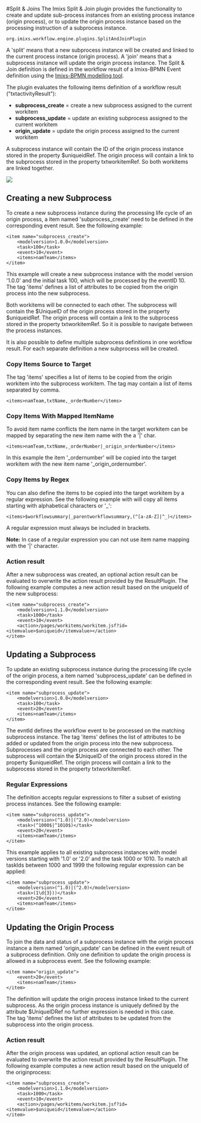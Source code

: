 #Split & Joins 
The Imixs Split & Join plugin provides the functionality to create and update sub-process instances from an existing process instance (origin process),  or to update the origin process instance based on the processing instruction of a subprocess instance. 

	org.imixs.workflow.engine.plugins.SplitAndJoinPlugin

A 'split' means that a new subprocess instance will be created and linked to the current process instance (origin process). A 'join' means that a subprocess instance will update the origin process instance. The Split & Join definition is defined in the workflow result of a Imixs-BPMN Event definition using the [Imixs-BPMN modelling tool](../../modelling/index.html).   

The plugin evaluates the following items definition of a workflow result ("txtactivityResult"):
 
 * <strong>subprocess_create</strong> = create a new subprocess assigned to the current workitem 
 * <strong>subprocess_update</strong> = update an existing subprocess assigned to the current workitem
 * <strong>origin_update</strong> = update the origin process assigned to the current workitem
 
A subprocess instance will contain the ID of the origin process instance stored in the property $uniqueidRef. The origin process will contain a link to the subprocess stored in the property txtworkitemRef. So both workitems are linked together.
 
<img src="../../images/engine/split-and-join-ref.png"/> 
 
## Creating a new Subprocess
 
To create a new subprocess instance during the processing life cycle of an origin process, a item named 'subprocess_create' need to be defined in the corresponding event result. See the following example: 
 
	<item name="subprocess_create">
		<modelversion>1.0.0</modelversion>
		<task>100</task>
		<event>10</event>
		<items>namTeam</items>
	</item>

This example will create a new subprocess instance with the model version '1.0.0' and the initial task 100, which will be processed by the eventID 10. The tag 'items' defines a list of attributes to be copied from the origin process into the new subprocess.

Both workitems will be connected to each other. The subprocess will contain the $UniqueID of the origin process stored in the property $uniqueidRef. The origin process will contain a link to the subprocess stored in the property txtworkitemRef. So it is possible to navigate between the process instances.
 
It is also possible to define multiple subprocess definitions in one workflow result. For each separate definition a new subprocess will be created.

### Copy Items Source to Target

The tag 'items' specifies a list of items to be copied from the origin workitem into the subprocess workitem. The tag may contain a list of items separated by comma. 

    <items>namTeam,txtName,_orderNumber</items>

### Copy Items With Mapped ItemName

To avoid item name conflicts the item name in the target workitem can be mapped by separating the new item name with the a '|' char. 

    <items>namTeam,txtName,_orderNumber|_origin_orderNumber</items>

In this example the item '_ordernumber' will be copied into the target workitem with the new item name '_origin_ordernumber'.

### Copy Items by Regex

You can also define the items to be copied into the target workitem by a regular expression. See the following example with will copy all items starting with alphabetical characters or '_':

	<items>$workflowsummary|_parentworkflowsummary,(^[a-zA-Z]|^_)</items>

A regular expression must always be included in brackets.
 
__Note:__ In case of a regular expression you can not use item name mapping with the '|' character. 
 

### Action result

After a new subprocess was created, an optional action result can be evaluated to overwrite the action result provided by the ResultPlugin.
The following example computes a new action result based on the uniqueId of the new subprocess:

	<item name="subprocess_create">
	    <modelversion>1.1.0</modelversion>
	    <task>1000</task>
	    <event>10</event>
	    <action>/pages/workitems/workitem.jsf?id=<itemvalue>$uniqueid</itemvalue></action>
	</item>



 
## Updating a Subprocess

To update an existing subprocess instance during the processing life cycle of the origin process, a item named 'subprocess_update' can be defined in the corresponding event result. See the following example: 
 
	<item name="subprocess_update">
		<modelversion>1.0.0</modelversion>
		<task>100</task>
		<event>20</event>
		<items>namTeam</items>
	</item>


The evntId defines the workflow event to be processed on the matching subprocess instance. The tag 'items' defines the list of attributes to be added or updated from the origin process into the new subprocess.
Subprocesses and the origin process are connected to each other. The subprocess will contain the $UniqueID of the origin process stored in the property $uniqueidRef. The origin process will contain a link to the subprocess stored in the property txtworkitemRef.


### Regular Expressions
The definition accepts regular expressions to filter a subset of existing process instances. See the following example:

	<item name="subprocess_update">
		<modelversion>(^1.0)|(^2.0)</modelversion>
		<task>(^1000$|^1010$)</task>
		<event>20</event>
		<items>namTeam</items>
	</item>

This example applies to all existing subprocess instances with model versions starting with '1.0' or '2.0' and the task 1000 or 1010.
To match all taskIds between 1000 and 1999 the following regular expression can be applied:

	<item name="subprocess_update">
		<modelversion>(^1.0)|(^2.0)</modelversion>
		<task>(1\d{3}))</task>
		<event>20</event>
		<items>namTeam</items>
	</item>
 



## Updating the Origin Process

To join the data and status of a subprocess instance with the origin process instance a item named 'origin_update' can be defined in the event result of a subprocess definition. 
Only one definition to update the origin process is allowed in a subprocess event. See the following example:

	<item name="origin_update">
		<event>20</event>
		<items>namTeam</items>
	</item>

The definition will update the origin process instance linked to the current subprocess. As the origin process instance is uniquely defined by the attribute $UniqueIDRef no further expression is needed in this case.   
The tag 'items' defines the list of attributes to be updated from the subprocess into the origin process.


### Action result

After the origin process was updated, an optional action result can be evaluated to overwrite the action result provided by the ResultPlugin.
The following example computes a new action result based on the uniqueId of the originprocess:

	<item name="subprocess_create">
	    <modelversion>1.1.0</modelversion>
	    <task>1000</task>
	    <event>10</event>
	    <action>/pages/workitems/workitem.jsf?id=<itemvalue>$uniqueid</itemvalue></action>
	</item>


